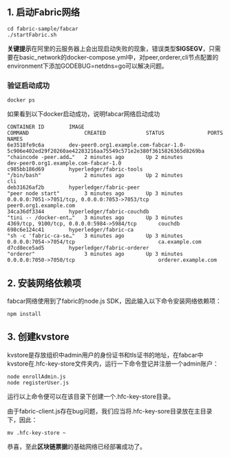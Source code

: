 ## 1. 启动Fabric网络
```
cd fabric-sample/fabcar
./startFabric.sh
```
**关键提示**在阿里的云服务器上会出现启动失败的现象，错误类型**SIGSEGV**，只需要在basic_network的docker-compose.yml中，对peer,orderer,cli节点配置的environment下添加GODEBUG=netdns=go可以解决问题。
### 验证启动成功
```
docker ps
```
如果看到以下docker启动成功，说明fabcar网络启动成功
```
CONTAINER ID        IMAGE                                                                                                    COMMAND                  CREATED             STATUS              PORTS                                            NAMES
6e3518fe9c6a        dev-peer0.org1.example.com-fabcar-1.0-5c906e402ed29f20260ae42283216aa75549c571e2e380f3615826365d8269ba   "chaincode -peer.add…"   2 minutes ago       Up 2 minutes                                                         dev-peer0.org1.example.com-fabcar-1.0
c985bb186d69        hyperledger/fabric-tools                                                                                 "/bin/bash"              2 minutes ago       Up 2 minutes                                                         cli
deb31626af2b        hyperledger/fabric-peer                                                                                  "peer node start"        3 minutes ago       Up 3 minutes        0.0.0.0:7051->7051/tcp, 0.0.0.0:7053->7053/tcp   peer0.org1.example.com
34ca36df3344        hyperledger/fabric-couchdb                                                                               "tini -- /docker-ent…"   3 minutes ago       Up 3 minutes        4369/tcp, 9100/tcp, 0.0.0.0:5984->5984/tcp       couchdb
698c6e124c41        hyperledger/fabric-ca                                                                                    "sh -c 'fabric-ca-se…"   3 minutes ago       Up 3 minutes        0.0.0.0:7054->7054/tcp                           ca.example.com
d7cd8ece5ad5        hyperledger/fabric-orderer                                                                               "orderer"                3 minutes ago       Up 3 minutes        0.0.0.0:7050->7050/tcp                           orderer.example.com
```
## 2. 安装网络依赖项
fabcar网络使用到了fabric的node.js SDK，因此输入以下命令安装网络依赖项：
```
npm install
```
## 3. 创建kvstore
kvstore是存放组织中admin用户的身份证书和tls证书的地址，在fabcar中kvstore在.hfc-key-store文件夹内，运行一下命令登记并注册一个admin账户：
```
node enrollAdmin.js
node registerUser.js
```
运行以上命令便可以在该目录下创建一个.hfc-key-store目录。

由于fabric-client.js存在bug问题，我们应当将.hfc-key-sore目录放在主目录下，因此：
```
mv .hfc-key-store ~
```
恭喜，至此**区块链票据**的基础网络已经部署成功了。